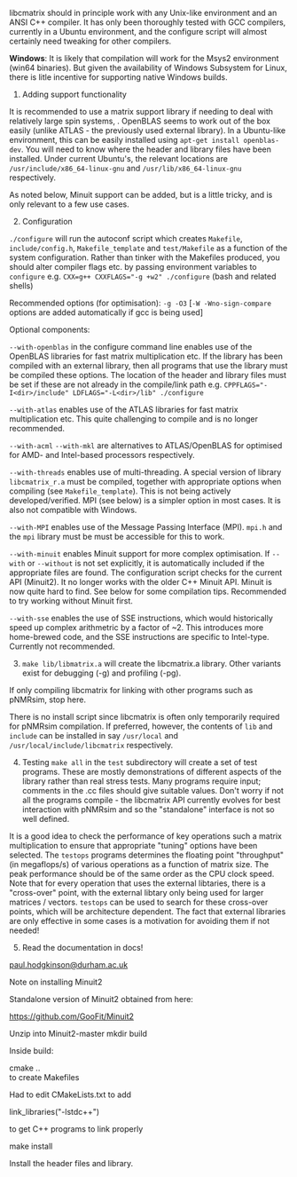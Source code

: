 
libcmatrix should in principle work with any Unix-like environment and an ANSI C++ compiler. It has only been thoroughly tested with GCC compilers, currently in a Ubuntu environment, and the configure script will almost certainly need tweaking for other compilers. 

**Windows**: It is likely that compilation will work for the Msys2 environment (win64 binaries). But given the availability of Windows Subsystem for Linux, there is litle incentive for supporting native Windows builds.

1. Adding support functionality

It is recommended to use a matrix support library if needing to deal with relatively large spin systems, . OpenBLAS seems to work out of the box easily (unlike ATLAS - the previously used external library). In a Ubuntu-like environment, this can be easily installed using `apt-get install openblas-dev`. You will need to know where the header and library files have been installed. 
Under current Ubuntu's, the relevant locations are `/usr/include/x86_64-linux-gnu` and `/usr/lib/x86_64-linux-gnu` respectively.

As noted below, Minuit support can be added, but is a little tricky, and is only relevant to a few use cases.

2. Configuration

`./configure` will run the autoconf script which creates `Makefile`, `include/config.h`, `Makefile_template` and `test/Makefile`
as a function of the system configuration.  Rather than tinker with the Makefiles produced, you should alter
compiler flags etc. by passing environment variables to `configure` e.g.
`CXX=g++ CXXFLAGS="-g +w2" ./configure`
(bash and related shells)
  
Recommended options (for optimisation): `-g -O3`  \[`-W -Wno-sign-compare` options are added automatically if gcc is being used\]

Optional components:

`--with-openblas` in the configure command line enables use of the OpenBLAS libraries for fast matrix multiplication etc. If the library has been compiled with an external library, then all programs  that use the library must be compiled these options.
The location of the header and library files must be set if these are not already in the compile/link path e.g.
`CPPFLAGS="-I<dir>/include" LDFLAGS="-L<dir>/lib" ./configure`

`--with-atlas` enables use of the ATLAS libraries for fast matrix multiplication etc. 
This quite challenging to compile and is no longer recommended.

`--with-acml` `--with-mkl` are alternatives to ATLAS/OpenBLAS for optimised for AMD- and Intel-based processors respectively.


`--with-threads` enables use of multi-threading.  A special version 
of library `libcmatrix_r.a` must be compiled, together with appropriate
options when compiling (see `Makefile_template`). This is not being actively developed/verified.
MPI (see below) is a simpler option in most cases. It is also not compatible with Windows.

`--with-MPI` enables use of the Message Passing Interface (MPI).
`mpi.h` and the `mpi` library must be must be accessible for this to work.

`--with-minuit` enables Minuit support for more complex optimisation. 
If `--with` or `--without` is not set explicitly, it is automatically included if the appropriate files are found. 
The configuration script checks for the current API (Minuit2). It no longer works with the older C++ Minuit API. Minuit is now quite hard to find. See below for some compilation tips. Recommended to try working without Minuit first.

`--with-sse` enables the use of SSE instructions, which would historically speed up complex arithmetric by a factor of ~2. This introduces more home-brewed code, and the SSE instructions are specific to Intel-type. Currently not recommended.

3. `make lib/libmatrix.a` will create the libcmatrix.a library. Other variants exist for debugging (-g) and profiling (-pg).  

If only compiling libcmatrix for linking with other programs such as pNMRsim, stop here.

There is no install script since libcmatrix is often only temporarily required for pNMRsim compilation.  If preferred, however, the contents of `lib` and `include` can be installed in say `/usr/local` and `/usr/local/include/libcmatrix` respectively.


4. Testing
`make all` in the `test` subdirectory will create a set of test programs.
These are mostly demonstrations of different aspects of the library rather than real stress tests.  Many programs require input; comments in the .cc files should give suitable values.  Don't worry if not all the programs compile - the libcmatrix API currently evolves for best interaction with pNMRsim and so the "standalone" interface is not so well defined.

It is a good idea to check the performance of key operations
such a matrix multiplication to ensure that appropriate "tuning"
options have been selected.  The `testops` programs determines
the floating point "throughput" (in megaflops/s) of various
operations as a function of matrix size.  The peak performance
should be of the same order as the CPU clock speed.
Note that for every operation that uses the external libtaries, there is a "cross-over" point,
with the external libtary only being used for larger matrices / vectors. `testops` can be used
to search for these cross-over points, which will be architecture dependent. The fact that 
external libraries are only effective in some cases is a motivation for avoiding them if
not needed!


5. Read the documentation in docs!

paul.hodgkinson@durham.ac.uk


Note on installing Minuit2

Standalone version of Minuit2 obtained from here: 

https://github.com/GooFit/Minuit2 

 
Unzip into Minuit2-master 
mkdir build 

Inside build: 

cmake ..  
to create Makefiles 

Had to edit CMakeLists.txt to add 

link_libraries("-lstdc++") 

to get C++ programs to link properly 

make install 

Install the header files and library. 



